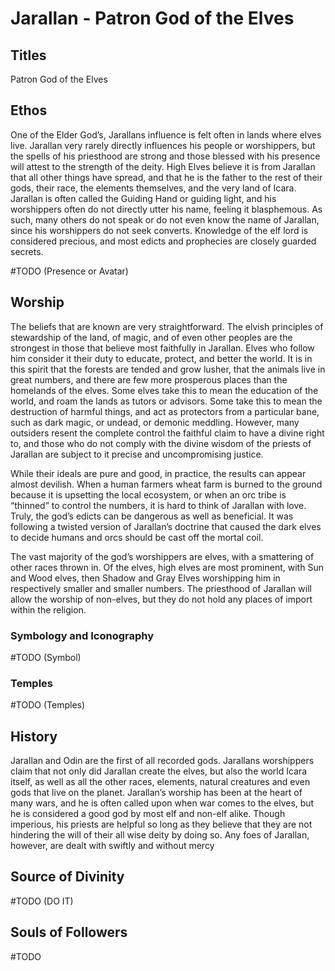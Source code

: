 # Jarallan - Patron God of the Elves

<!-- toc -->

## Titles

Patron God of the Elves

## Ethos

One of the Elder God’s, Jarallans influence is felt often in lands where elves live. Jarallan very rarely
directly influences his people or worshippers, but the spells of his priesthood are strong and those
blessed with his presence will attest to the strength of the deity. High Elves believe it is from Jarallan
that all other things have spread, and that he is the father to the rest of their gods, their race, the
elements themselves, and the very land of Icara. Jarallan is often called the Guiding Hand or guiding
light, and his worshippers often do not directly utter his name, feeling it blasphemous. As such, many
others do not speak or do not even know the name of Jarallan, since his worshippers do not seek
converts. Knowledge of the elf lord is considered precious, and most edicts and prophecies are
closely guarded secrets.


#TODO (Presence or Avatar)

## Worship

The beliefs that are known are very straightforward. The elvish principles of stewardship of the land,
of magic, and of even other peoples are the strongest in those that believe most faithfully in Jarallan.
Elves who follow him consider it their duty to educate, protect, and better the world. It is in this spirit
that the forests are tended and grow lusher, that the animals live in great numbers, and there are few
more prosperous places than the homelands of the elves. Some elves take this to mean the
education of the world, and roam the lands as tutors or advisors. Some take this to mean the
destruction of harmful things, and act as protectors from a particular bane, such as dark magic, or
undead, or demonic meddling. However, many outsiders resent the complete control the faithful claim
to have a divine right to, and those who do not comply with the divine wisdom of the priests of
Jarallan are subject to it precise and uncompromising justice.

While their ideals are pure and good, in practice, the results can appear almost devilish. When a
human farmers wheat farm is burned to the ground because it is upsetting the local ecosystem, or
when an orc tribe is “thinned” to control the numbers, it is hard to think of Jarallan with love. Truly, the
god’s edicts can be dangerous as well as beneficial. It was following a twisted version of Jarallan’s
doctrine that caused the dark elves to decide humans and orcs should be cast off the mortal coil.

The vast majority of the god’s worshippers are elves, with a smattering of other races thrown in. Of
the elves, high elves are most prominent, with Sun and Wood elves, then Shadow and Gray Elves
worshipping him in respectively smaller and smaller numbers. The priesthood of Jarallan will allow the
worship of non-elves, but they do not hold any places of import within the religion.

### Symbology and Iconography

#TODO (Symbol)

### Temples

#TODO (Temples)

## History

Jarallan and Odin are the first of all recorded gods. Jarallans worshippers claim that not only did
Jarallan create the elves, but also the world Icara itself, as well as all the other races, elements,
natural creatures and even gods that live on the planet. Jarallan’s worship has been at the heart of
many wars, and he is often called upon when war comes to the elves, but he is considered a good
god by most elf and non-elf alike. Though imperious, his priests are helpful so long as they believe
that they are not hindering the will of their all wise deity by doing so. Any foes of Jarallan, however,
are dealt with swiftly and without mercy

## Source of Divinity

#TODO (DO IT)

## Souls of Followers

#TODO 